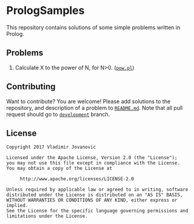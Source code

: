 # PrologSamples

This repository contains solutions of some simple problems written in Prolog.

Problems
-------
1. Calculate X to the power of N, for N>0. ([`pow.pl`](https://github.com/vlad1m1r990/PrologSamples/blob/master/pow.pl))

Contributing
-------

Want to contribute? You are welcome! 
Please add solutions to the repository, and description of a problem to [`README.md`](https://github.com/vlad1m1r990/PrologSamples/blob/master/README.md).
Note that all pull request should go to [`development`](https://github.com/vlad1m1r990/PrologSamples/tree/development) branch.

License
-------

    Copyright 2017 Vladimir Jovanovic

    Licensed under the Apache License, Version 2.0 (the "License");
    you may not use this file except in compliance with the License.
    You may obtain a copy of the License at

         http://www.apache.org/licenses/LICENSE-2.0

    Unless required by applicable law or agreed to in writing, software
    distributed under the License is distributed on an "AS IS" BASIS,
    WITHOUT WARRANTIES OR CONDITIONS OF ANY KIND, either express or implied.
    See the License for the specific language governing permissions and
    limitations under the License.
